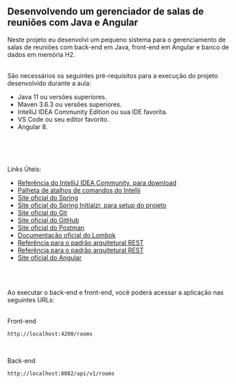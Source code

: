 ## Desenvolvendo um gerenciador de salas de reuniões com Java e Angular

Neste projeto eu desenvolvi um pequeno sistema para o gerenciamento de salas de reuniões com back-end em Java, 
front-end em Angular e banco de dados em memória H2.<br>
</br>

São necessários os seguintes pré-requisitos para a execução do projeto desenvolvido durante a aula:

- Java 11 ou versões superiores.
- Maven 3.6.3 ou versões superiores.
- IntelliJ IDEA Community Edition ou sua IDE favorita.
- VS Code ou seu editor favorito.
- Angular 8.
<br>
  
<br>

<br>
  
Links Úteis:
- [Referência do IntelliJ IDEA Community, para download](https://www.jetbrains.com/idea/download)
- [Palheta de atalhos de comandos do Intellij](https://resources.jetbrains.com/storage/products/intellij-idea/docs/IntelliJIDEA_ReferenceCard.pdf)
- [Site oficial do Spring](https://spring.io/)
- [Site oficial do Spring Initialzr, para setup do projeto](https://start.spring.io/)
- [Site oficial do Git](https://git-scm.com/)
- [Site oficial do GitHub](http://github.com/)
- [Site oficial do Postman](https://www.postman.com/)
- [Documentação oficial do Lombok](https://projectlombok.org/)
- [Referência para o padrão arquitetural REST](https://restfulapi.net/)
- [Referência para o padrão arquitetural REST](https://restfulapi.net/)
- [Site oficial do Angular](https://angular.io/)


<br>
  


<br>

Ao executar o back-end e front-end, você poderá acessar a aplicação nas seguintes URLs:

<br>
Front-end

```
http://localhost:4200/rooms
```
<br>

Back-end
```
http://localhost:8082/api/v1/rooms
```
<br>
